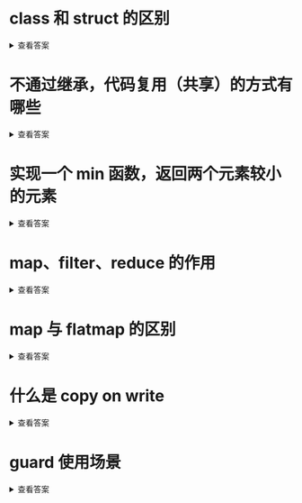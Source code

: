 
# class 和 struct 的区别
<details>
  <summary>查看答案</summary>
  
  `Class`是引用类型，给其他变量复制只是复制指针。`Struct`是值类型，给其他变量赋值是值的拷贝。`Class`可以继承，`Struct`不支持继承。`Class`每个成员变量都需要初始化，`Struct`不需要对每个成员变量初始化。
</details>

# 不通过继承，代码复用（共享）的方式有哪些
<details>
  <summary>查看答案</summary>
  
  - 公共函数
  - 协议
  - 扩展
</details>

# 实现一个 min 函数，返回两个元素较小的元素
<details>
  <summary>查看答案</summary>
  
  ```objc
  func min<T:Comparable>(_ left:T, _ right:T) -> T {
    return left > right ? right : left
  }
  ```
</details>

# map、filter、reduce 的作用
<details>
<summary>查看答案</summary>
  
- map可以通过闭包将元素转换称其他元素
> 比如将一组数组转换成字符串
```objc
let numbers:[Int] = [1,2,3,4,5]
let strings:[String]? = try? numbers.map{"\($0)"}
```
- filter可以将元素过滤组成另外的集合
> 比如将一组数字过滤掉小于3的
```objc
let numbers:[Int] = [1,2,3,4,5]
let filters = try? numbers.filter{$0<3}
```
- reduce是将数组合并称一个元素
> 算出一组数字的和
```objc
let numbers:[Int] = [1,2,3,4,5]
let reduce = try? numbers.reduce(0){$0+$1}
```
</details>

# map 与 flatmap 的区别
<details>
<summary>查看答案</summary>
  
`flatmap`可以将集合的空值过滤。
> ⚠️最新`flatmap`已经废弃，替换称`compactMap`
```swift
let numbers:[Int] = [1,2,3,4,5]
let maps = numbers.map{$0<3 ? nil:"\($0)"}
let flatmaps = numbers.compactMap{$0<3 ? nil:"\($0)"}
print(maps) // [nil, nil, Optional("3"), Optional("4"), Optional("5")]
print(flatmaps) // ["3", "4", "5"]
```
</details>

# 什么是 copy on write
<details>
<summary>查看答案</summary>
  
开始只复制引用类型，到真正赋值才真正的值拷贝。
</details>

# guard 使用场景
<details>
<summary>查看答案</summary>
  
- 代码的黄金大道
- 对可选类型进行解包
</details>
